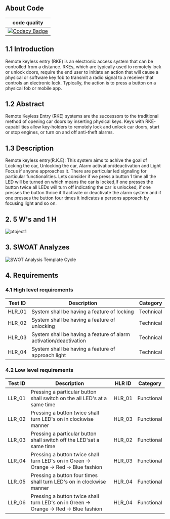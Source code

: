 ## About Code
|code quality|
|------------|
|[![Codacy Badge](https://app.codacy.com/project/badge/Grade/131382834c4544179992d340ef423bd3)](https://www.codacy.com/gh/vinayaksinghmokhashi/M3_Group8/dashboard?utm_source=github.com&amp;utm_medium=referral&amp;utm_content=vinayaksinghmokhashi/M3_Group8&amp;utm_campaign=Badge_Grade)|

## 1.1 Introduction
Remote keyless entry (RKE) is an electronic access system that can be controlled from a distance. RKEs, which are typically used to remotely lock or unlock doors, require the end user to initiate an action that will cause a physical or software key fob to transmit a radio signal to a receiver that controls an electronic lock. Typically, the action is to press a button on a physical fob or mobile app.

## 1.2 Abstract
Remote Keyless Entry (RKE) systems are the successors to the traditional method of opening car doors by inserting physical keys. Keys with RKE-capabilities allow key-holders to remotely lock and unlock car doors, start or stop engines, or turn on and off anti-theft alarms.

## 1.3 Description
Remote keyless entry(R.K.E): This system aims to achive the goal of Locking the car, Unlocking the car, Alarm activation/deactivation and Light Focus if anyone approaches it. There are particular led signaling for particular functionalities. Lets consider if we press a button 1 time all the LED will be turned on which means the car is locked,If one presses the button twice all LEDs will turn off indicating the car is unlocked, if one presses the button thrice it'll activate or deactivate the alarm system and if one presses the button four times it indicates a persons approach by focusing light and so on.

## 2. 5 W's and 1 H
![ptoject1](https://user-images.githubusercontent.com/98843684/157908184-842ca417-1321-42af-ac82-954a64158f3b.png)

## 3. SWOAT Analyzes
![SWOT Analysis Template Cycle](https://user-images.githubusercontent.com/98843684/157908266-f0917d7f-196c-4f08-bfd4-8b8bd24dc0f3.png)

## 4. Requirements

### 4.1 High level requirements

| Test ID | Description | Category | 
|---------|-------------|----------|
|HLR_01|System shall be having a feature of locking|Technical|
|HLR_02|System shall be having a feature of unlocking |Technical|
|HLR_03|System shall be having a feature of alarm activation/deactivation|Technical|
|HLR_04|System shall be having a feature of approach light|Technical|

### 4.2 Low level requirements

| Test ID | Description |HLR ID | Category | 
|---------|-------------|-------|----------|
|LLR_01 | Pressing a particular button shall switch on the all LED's at a same time|HLR_01|Functional|
|LLR_02|Pressing a button twice shall turn LED's on in clockwise manner|HLR_03|Functional|
|LLR_03|Pressing a particular button shall switch off the LED'sat a same time |HLR_02|Functional|
|LLR_04|Pressing a button twice shall turn LED's on in Green -> Orange -> Red -> Blue fashion|HLR_03| Functional|
|LLR_05|Pressing a button four times shall turn LED's on in clockwise manner|HLR_04|Functional|
|LLR_06|Pressing a button twice shall turn LED's on in Green -> Orange -> Red -> Blue fashion|HLR_04|Functional|

